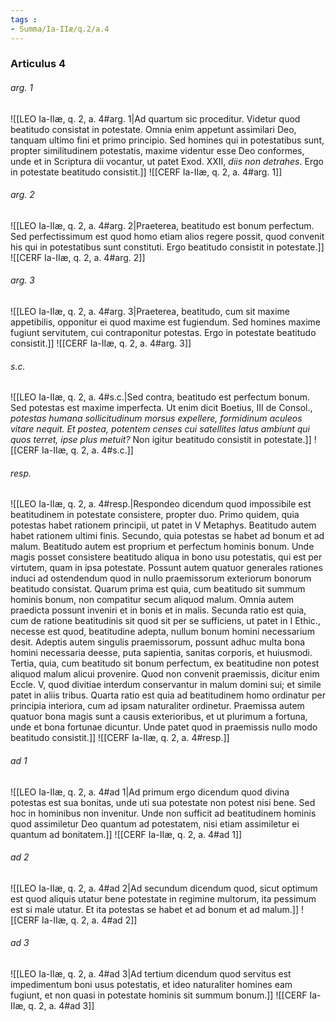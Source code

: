 ```yaml
---
tags : 
- Summa/Ia-IIæ/q.2/a.4
---
```


### Articulus 4

###### arg. 1
![[LEO Ia-IIæ, q. 2, a. 4#arg. 1|Ad quartum sic proceditur. Videtur quod beatitudo consistat in potestate. Omnia enim appetunt assimilari Deo, tanquam ultimo fini et primo principio. Sed homines qui in potestatibus sunt, propter similitudinem potestatis, maxime videntur esse Deo conformes, unde et in Scriptura dii vocantur, ut patet Exod. XXII, *diis non detrahes*. Ergo in potestate beatitudo consistit.]]
![[CERF Ia-IIæ, q. 2, a. 4#arg. 1]]

###### arg. 2
![[LEO Ia-IIæ, q. 2, a. 4#arg. 2|Praeterea, beatitudo est bonum perfectum. Sed perfectissimum est quod homo etiam alios regere possit, quod convenit his qui in potestatibus sunt constituti. Ergo beatitudo consistit in potestate.]]
![[CERF Ia-IIæ, q. 2, a. 4#arg. 2]]

###### arg. 3
![[LEO Ia-IIæ, q. 2, a. 4#arg. 3|Praeterea, beatitudo, cum sit maxime appetibilis, opponitur ei quod maxime est fugiendum. Sed homines maxime fugiunt servitutem, cui contraponitur potestas. Ergo in potestate beatitudo consistit.]]
![[CERF Ia-IIæ, q. 2, a. 4#arg. 3]]

###### s.c.
![[LEO Ia-IIæ, q. 2, a. 4#s.c.|Sed contra, beatitudo est perfectum bonum. Sed potestas est maxime imperfecta. Ut enim dicit Boetius, III de Consol., *potestas humana sollicitudinum morsus expellere, formidinum aculeos vitare nequit. Et postea, potentem censes cui satellites latus ambiunt qui quos terret, ipse plus metuit?* Non igitur beatitudo consistit in potestate.]]
![[CERF Ia-IIæ, q. 2, a. 4#s.c.]]

###### resp.
![[LEO Ia-IIæ, q. 2, a. 4#resp.|Respondeo dicendum quod impossibile est beatitudinem in potestate consistere, propter duo. Primo quidem, quia potestas habet rationem principii, ut patet in V Metaphys. Beatitudo autem habet rationem ultimi finis. Secundo, quia potestas se habet ad bonum et ad malum. Beatitudo autem est proprium et perfectum hominis bonum. Unde magis posset consistere beatitudo aliqua in bono usu potestatis, qui est per virtutem, quam in ipsa potestate. Possunt autem quatuor generales rationes induci ad ostendendum quod in nullo praemissorum exteriorum bonorum beatitudo consistat. Quarum prima est quia, cum beatitudo sit summum hominis bonum, non compatitur secum aliquod malum. Omnia autem praedicta possunt inveniri et in bonis et in malis. Secunda ratio est quia, cum de ratione beatitudinis sit quod sit per se sufficiens, ut patet in I Ethic., necesse est quod, beatitudine adepta, nullum bonum homini necessarium desit. Adeptis autem singulis praemissorum, possunt adhuc multa bona homini necessaria deesse, puta sapientia, sanitas corporis, et huiusmodi. Tertia, quia, cum beatitudo sit bonum perfectum, ex beatitudine non potest aliquod malum alicui provenire. Quod non convenit praemissis, dicitur enim Eccle. V, quod divitiae interdum conservantur in malum domini sui; et simile patet in aliis tribus. Quarta ratio est quia ad beatitudinem homo ordinatur per principia interiora, cum ad ipsam naturaliter ordinetur. Praemissa autem quatuor bona magis sunt a causis exterioribus, et ut plurimum a fortuna, unde et bona fortunae dicuntur. Unde patet quod in praemissis nullo modo beatitudo consistit.]]
![[CERF Ia-IIæ, q. 2, a. 4#resp.]]

###### ad 1
![[LEO Ia-IIæ, q. 2, a. 4#ad 1|Ad primum ergo dicendum quod divina potestas est sua bonitas, unde uti sua potestate non potest nisi bene. Sed hoc in hominibus non invenitur. Unde non sufficit ad beatitudinem hominis quod assimiletur Deo quantum ad potestatem, nisi etiam assimiletur ei quantum ad bonitatem.]]
![[CERF Ia-IIæ, q. 2, a. 4#ad 1]]

###### ad 2
![[LEO Ia-IIæ, q. 2, a. 4#ad 2|Ad secundum dicendum quod, sicut optimum est quod aliquis utatur bene potestate in regimine multorum, ita pessimum est si male utatur. Et ita potestas se habet et ad bonum et ad malum.]]
![[CERF Ia-IIæ, q. 2, a. 4#ad 2]]

###### ad 3
![[LEO Ia-IIæ, q. 2, a. 4#ad 3|Ad tertium dicendum quod servitus est impedimentum boni usus potestatis, et ideo naturaliter homines eam fugiunt, et non quasi in potestate hominis sit summum bonum.]]
![[CERF Ia-IIæ, q. 2, a. 4#ad 3]]


